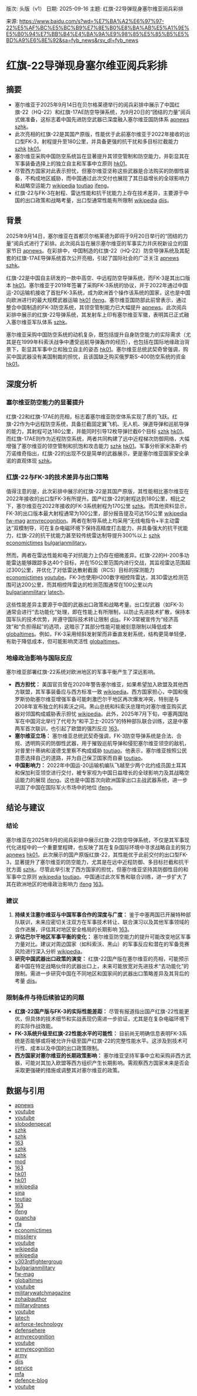 版次: 头版（v1）
日期: 2025-09-16
主题: 红旗-22导弹现身塞尔维亚阅兵彩排

来源: https://www.baidu.com/s?wd=%E7%BA%A2%E6%97%97-22%E5%AF%BC%E5%BC%B9%E7%8E%B0%E8%BA%AB%E5%A1%9E%E5%B0%94%E7%BB%B4%E4%BA%9A%E9%98%85%E5%85%B5%E5%BD%A9%E6%8E%92&sa=fyb_news&rsv_dl=fyb_news

# 红旗-22导弹现身塞尔维亚阅兵彩排

## 摘要
- 塞尔维亚于2025年9月14日在贝尔格莱德举行的阅兵彩排中展示了中国红旗-22（HQ-22）和红旗-17AE防空导弹系统，为9月20日的“团结的力量”阅兵式做准备，这标志着中国先进防空武器已深度融入塞尔维亚国防体系 [apnews](https://vertexaisearch.cloud.google.com/grounding-api-redirect/AUZIYQHXiDz8aWKplYLEXdIqncQnW3l5RhmIke08o8N4d1hQ4tFH4UikW5TZXZxa9mNFbkP6YPu02mwlVnvli6OtWV5k9QppNMtTIyo51QZT0U8uMmNAyE2u9t89PSkRV4ZSvGn5fxIAFpTdgQ_G6qeBb77Ph9fxg0sQWMh_tgiTbXhv3Np0gx_1r9LijRURmbwhIcYEp5AjzgqlbjP6OTJCxHO6IC9rofG7si8vMbQCVmzBZ-HsNWZRCGNJtDKh2jzkLjrg) [szhk](https://vertexaisearch.cloud.google.com/grounding-api-redirect/AUZIYQErEa6zeAOOnHZW0eY07NKi8Aev3qAuNahyzazAK4ehPx5QktnKF9uognaoyzX61HFYokAAsSmzXaTi-1sPrVTbmS51M8NAsMxlpWj0rHkzksvJt4eUPGm2jdXMXfu5sLOIRYv1MgPmaw==)。
- 此次亮相的红旗-22是其国产原版，性能优于此前塞尔维亚于2022年接收的出口型FK-3，射程提升至180公里，并具备更强的抗干扰和多目标拦截能力 [szhk](https://vertexaisearch.cloud.google.com/grounding-api-redirect/AUZIYQErEa6zeAOOnHZW0eY07NKi8Aev3qAuNahyzazAK4ehPx5QktnKF9uognaoyzX61HFYokAAsSmzXaTi-1sPrVTbmS51M8NAsMxlpWj0rHkzksvJt4eUPGm2jdXMXfu5sLOIRYv1MgPmaw==) [hk01](https://vertexaisearch.cloud.google.com/grounding-api-redirect/AUZIYQHipvExnH78xRKP993fVT7McIXB_79NuiYsGfMfdhwkW2efaT7MxKH5dl0lPVeOHxYDlScmzeTZJGIcIZBvuGoxQ6hGo5-bPMhkJa9EEyo7i79yNV-kaV-4J6jygi331mKhRdCQepvUXLO6l7vjQ3vUtsi7ggZUJ54SFxVHed3ziTYWhHvvSOUOUB_C4x3DEYqGkITeA1Kdn_8_xWV3BAvSoToHbR3xOhEh-76NUXJK5nvd5kSEzK4Qqb5wN6EV92WUP5H9mvx7gSCXiEDq9iAxDf_SH-rd1SQdxIpTJVXSQwhjeRZQhSOzaAH7_lWRQX6Y6vsmcohyNu4YrEvWfroS69CIkLMFe5TUuinHsL9qjVtWJ4AisEUrzUEcx6V75-67lFqoQPxUBXMXAXMN1IIbtyfczC_EpmIdEUIHmVjC4yWVzA72nnqNZG1L1vH3cu1-KjFBSqSkU9EV)。
- 塞尔维亚采购中国防空系统旨在显著提升其领空管制和防空能力，并彰显其在军事装备选择上的独立自主和军事中立原则 [hk01](https://vertexaisearch.cloud.google.com/grounding-api-redirect/AUZIYQHipvExnH78xRKP993fVT7McIXB_79NuiYsGfMfdhwkW2efaT7MxKH5dl0lPVeOHxYDlScmzeTZJGIcIZBvuGoxQ6hGo5-bPMhkJa9EEyo7i79yNV-kaV-4J6jygi331mKhRdCQepvUXLO6l7vjQ3vUtsi7ggZUJ54SFxVHed3ziTYWhHvvSOUOUB_C4x3DEYqGkITeA1Kdn_8_xWV3BAvSoToHbR3xOhEh-76NUXJK5nvd5kSEzK4Qqb5wN6EV92WUP5H9mvx7gSCXiEDq9iAxDf_SH-rd1SQdxIpTJVXSQwhjeRZQhSOzaAH7_lWRQX6Y6vsmcohyNu4YrEvWfroS69CIkLMFe5TUuinHsL9qjVtWJ4AisEUrzUEcx6V75-67lFqoQPxUBXMXAXMN1IIbtyfczC_EpmIdEUIHmVjC4yWVzA72nnqNZG1L1vH3cu1-KjFBSqSkU9EV)。
- 尽管西方国家对此表示担忧，但塞尔维亚坚称这些武器是合法购买的防御性装备，不构成地区威胁，而中国通过此次交付也展现了其日益增长的全球影响力和战略空运能力 [wikipedia](https://vertexaisearch.cloud.google.com/grounding-api-redirect/AUZIYQFeX3lSZH1EDfPXvvt9I9NqQz-FiGCtzYYdtPMu38GyRxtDUBguBW8K-70R-fNurFUK48KpdSNbBysav4egJq1zAW21LWQf98cPt4khhILNyU37flqFkQYb-JvEsAN3nSo4rpjmLDRjow-S0clVYr6hwnVTzU2_i__6OacTWzg-NovsM0XpOGwoLbHnTR6kWvXYwGYB_LZBMLA8Ql_w49yzstWnXncmifU5hHj9iY8=) [toutiao](https://vertexaisearch.cloud.google.com/grounding-api-redirect/AUZIYQHG2OWxvpc1CBiE1L4e5j_eCiMxbDT6GTCckQUGHKajBsItqeKNueI1CXFLatywcv5Ye6Y8TJfiO1ZFp-QCBi-jxqMzDHIPlozhAQDu9BjrUCq5Y3OZT9k2lxQK_IMlSRWkm7s-YicumNAKBQ3u) [ifeng](https://vertexaisearch.cloud.google.com/grounding-api-redirect/AUZIYQHFcOzT6rvx6xJbH1KIUUYLaoMsk7ly4zbVMCUvl-YCnF40DdnMOUPrcwaY49cZvAePy3p8J1GLo74AwjSfD6OVygkkmI_QkeL3WPgArD54q8L2yBhmsoJSAzZQ7Tg=)。
- 红旗-22与FK-3在射程、雷达性能和抗干扰能力上存在技术差异，主要源于中国的出口政策和战略考量，出口型通常性能有所限制 [wikipedia](https://vertexaisearch.cloud.google.com/grounding-api-redirect/AUZIYQGaW7KsjaWZpleH5mwHND07Wn1EtHAiOClEmqDlqOj2x4M8YRRCWoI9vBn_z2pL2uiOXrbF8P4z2jyP5aarbLCz8hAItsamaeAxzf0q_NI0HZVjdEtjWXyA7VXeitM=) [diis](https://vertexaisearch.cloud.google.com/grounding-api-redirect/AUZIYQEioyZ8Ryf4eYAGESiFwZXGPFjhQQ2lrIrq7etWZN9LezKmC92pUbe7xUzKmP3ZOqhaB1_0FWSbqHfwR-jJqFoD9yRhdx3XsWgvor9VGhbfQv_0xeqE2eyV6Jq-Kw0Q7L3_ISJZrHitdnZKpCD7qFijFP_o612nFcykA78MS0w86zUpwYwFScSA-11WXFs66tWT8e2IuGzzT2Qspw==)。

## 背景
2025年9月14日，塞尔维亚在首都贝尔格莱德为即将于9月20日举行的“团结的力量”阅兵式进行了彩排。此次阅兵旨在展示塞尔维亚的军事实力并庆祝新设立的国家节日 [apnews](https://vertexaisearch.cloud.google.com/grounding-api-redirect/AUZIYQHXiDz8aWKplYLEXdIqncQnW3l5RhmIke08o8N4d1hQ4tFH4UikW5TZXZxa9mNFbkP6YPu02mwlVnvli6OtWV5k9QppNMtTIyo51QZT0U8uMmNAyE2u9t89PSkRV4ZSvGn5fxIAFpTdgQ_G6qeBb77Ph9fxg0sQWMh_tgiTbXhv3Np0gx_1r9LijRURmbwhIcYEp5AjzgqlbjP6OTJCxHO6IC9rofG7si8vMbQCVmzBZ-HsNWZRCGNJtDKh2jzkLjrg)。在彩排中，中国制造的红旗-22（HQ-22）防空导弹系统及其配套的红旗-17AE导弹系统首次公开亮相，引起了国际社会的广泛关注 [apnews](https://vertexaisearch.cloud.google.com/grounding-api-redirect/AUZIYQHXiDz8aWKplYLEXdIqncQnW3l5RhmIke08o8N4d1hQ4tFH4UikW5TZXZxa9mNFbkP6YPu02mwlVnvli6OtWV5k9QppNMtTIyo51QZT0U8uMmNAyE2u9t89PSkRV4ZSvGn5fxIAFpTdgQ_G6qeBb77Ph9fxg0sQWMh_tgiTbXhv3Np0gx_1r9LijRURmbwhIcYEp5AjzgqlbjP6OTJCxHO6IC9rofG7si8vMbQCVmzBZ-HsNWZRCGNJtDKh2jzkLjrg) [szhk](https://vertexaisearch.cloud.google.com/grounding-api-redirect/AUZIYQErEa6zeAOOnHZW0eY07NKi8Aev3qAuNahyzazAK4ehPx5QktnKF9uognaoyzX61HFYokAAsSmzXaTi-1sPrVTbmS51M8NAsMxlpWj0rHkzksvJt4eUPGm2jdXMXfu5sLOIRYv1MgPmaw==)。

红旗-22是中国自主研发的一款中高空、中远程防空导弹系统，而FK-3是其出口版本 [hk01](https://vertexaisearch.cloud.google.com/grounding-api-redirect/AUZIYQHipvExnH78xRKP993fVT7McIXB_79NuiYsGfMfdhwkW2efaT7MxKH5dl0lPVeOHxYDlScmzeTZJGIcIZBvuGoxQ6hGo5-bPMhkJa9EEyo7i79yNV-kaV-4J6jygi331mKhRdCQepvUXLO6l7vjQ3vUtsi7ggZUJ54SFxVHed3ziTYWhHvvSOUOUB_C4x3DEYqGkITeA1Kdn_8_xWV3BAvSoToHbR3xOhEh-76NUXJK5nvd5kSEzK4Qqb5wN6EV92WUP5H9mvx7gSCXiEDq9iAxDf_SH-rd1SQdxIpTJVXSQwhjeRZQhSOzaAH7_lWRQX6Y6vsmcohyNu4YrEvWfroS69CIkLMFe5TUuinHsL9qjVtWJ4AisEUrzUEcx6V75-67lFqoQPxUBXMXAXMN1IIbtyfczC_EpmIdEUIHmVjC4yWVzA72nnqNZG1L1vH3cu1-KjFBSqSkU9EV)。塞尔维亚于2019年签署了采购FK-3系统的协议，并于2022年通过中国运-20运输机接收了首批FK-3系统，成为欧洲首个操作该系统的国家，这也是中国向欧洲进行的最大规模武器运输 [hk01](https://vertexaisearch.cloud.google.com/grounding-api-redirect/AUZIYQHipvExnH78xRKP993fVT7McIXB_79NuiYsGfMfdhwkW2efaT7MxKH5dl0lPVeOHxYDlScmzeTZJGIcIZBvuGoxQ6hGo5-bPMhkJa9EEyo7i79yNV-kaV-4J6jygi331mKhRdCQepvUXLO6l7vjQ3vUtsi7ggZUJ54SFxVHed3ziTYWhHvvSOUOUB_C4x3DEYqGkITeA1Kdn_8_xWV3BAvSoToHbR3xOhEh-76NUXJK5nvd5kSEzK4Qqb5wN6EV92WUP5H9mvx7gSCXiEDq9iAxDf_SH-rd1SQdxIpTJVXSQwhjeRZQhSOzaAH7_lWRQX6Y6vsmcohyNu4YrEvWfroS69CIkLMFe5TUuinHsL9qjVtWJ4AisEUrzUEcx6V75-67lFqoQPxUBXMXAXMN1IIbtyfczC_EpmIdEUIHmVjC4yWVzA72nnqNZG1L1vH3cu1-KjFBSqSkU9EV) [ifeng](https://vertexaisearch.cloud.google.com/grounding-api-redirect/AUZIYQHFcOzT6rvx6xJbH1KIUUYLaoMsk7ly4zbVMCUvl-YCnF40DdnMOUPrcwaY49cZvAePy3p8J1GLo74AwjSfD6OVygkkmI_QkeL3WPgArD54q8L2yBhmsoJSAzZQ7Tg=)。塞尔维亚国防部此前曾表示，通过整合中国制造的FK-3防空系统，其领空管制能力已大幅提升 [apnews](https://vertexaisearch.cloud.google.com/grounding-api-redirect/AUZIYQHXiDz8aWKplYLEXdIqncQnW3l5RhmIke08o8N4d1hQ4tFH4UikW5TZXZxa9mNFbkP6YPu02mwlVnvli6OtWV5k9QppNMtTIyo51QZT0U8uMmNAyE2u9t89PSkRV4ZSvGn5fxIAFpTdgQ_G6qeBb77Ph9fxg0sQWMh_tgiTbXhv3Np0gx_1r9LijRURmbwhIcYEp5AjzgqlbjP6OTJCxHO6IC9rofG7si8vMbQCVmzBZ-HsNWZRCGNJtDKh2jzkLjrg)。此次阅兵彩排中展示的红旗-22导弹系统，其发射车上印有塞尔维亚军徽，表明其已正式融入塞尔维亚军队体系 [szhk](https://vertexaisearch.cloud.google.com/grounding-api-redirect/AUZIYQErEa6zeAOOnHZW0eY07NKi8Aev3qAuNahyzazAK4ehPx5QktnKF9uognaoyzX61HFYokAAsSmzXaTi-1sPrVTbmS51M8NAsMxlpWj0rHkzksvJt4eUPGm2jdXMXfu5sLOIRYv1MgPmaw==)。

塞尔维亚采购中国防空系统的动机复杂，既包括提升自身防空能力的实际需求（尤其是在1999年科索沃战争中遭受巡航导弹轰炸的经历），也包括在国际地缘政治背景下，彰显其军事中立和独立自主的姿态 [hk01](https://vertexaisearch.cloud.google.com/grounding-api-redirect/AUZIYQHipvExnH78xRKP993fVT7McIXB_79NuiYsGfMfdhwkW2efaT7MxKH5dl0lPVeOHxYDlScmzeTZJGIcIZBvuGoxQ6hGo5-bPMhkJa9EEyo7i79yNV-kaV-4J6jygi331mKhRdCQepvUXLO6l7vjQ3vUtsi7ggZUJ54SFxVHed3ziTYWhHvvSOUOUB_C4x3DEYqGkITeA1Kdn_8_xWV3BAvSoToHbR3xOhEh-76NUXJK5nvd5kSEzK4Qqb5wN6EV92WUP5H9mvx7gSCXiEDq9iAxDf_SH-rd1SQdxIpTJVXSQwhjeRZQhSOzaAH7_lWRQX6Y6vsmcohyNu4YrEvWfroS69CIkLMFe5TUuinHsL9qjVtWJ4AisEUrzUEcx6V75-67lFqoQPxUBXMXAXMN1IIbtyfczC_EpmIdEUIHmVjC4yWVzA72nnqNZG1L1vH3cu1-KjFBSqSkU9EV)。塞尔维亚总统武契奇曾强调，购买中国武器没有美国制裁的担忧，且该国缺乏购买俄罗斯S-400防空系统的资金 [hk01](https://vertexaisearch.cloud.google.com/grounding-api-redirect/AUZIYQHipvExnH78xRKP993fVT7McIXB_79NuiYsGfMfdhwkW2efaT7MxKH5dl0lPVeOHxYDlScmzeTZJGIcIZBvuGoxQ6hGo5-bPMhkJa9EEyo7i79yNV-kaV-4J6jygi331mKhRdCQepvUXLO6l7vjQ3vUtsi7ggZUJ54SFxVHed3ziTYWhHvvSOUOUB_C4x3DEYqGkITeA1Kdn_8_xWV3BAvSoToHbR3xOhEh-76NUXJK5nvd5kSEzK4Qqb5wN6EV92WUP5H9mvx7gSCXiEDq9iAxDf_SH-rd1SQdxIpTJVXSQwhjeRZQhSOzaAH7_lWRQX6Y6vsmcohyNu4YrEvWfroS69CIkLMFe5TUuinHsL9qjVtWJ4AisEUrzUEcx6V75-67lFqoQPxUBXMXAXMN1IIbtyfczC_EpmIdEUIHmVjC4yWVzA72nnqNZG1L1vH3cu1-KjFBSqSkU9EV)。

## 深度分析

### 塞尔维亚防空能力的显著提升
红旗-22和红旗-17AE的亮相，标志着塞尔维亚防空体系实现了质的飞跃。红旗-22作为中远程防空系统，具备拦截固定翼飞机、无人机、弹道导弹和巡航导弹的能力，其射程可达180公里，并能同时引导12枚导弹拦截6个目标 [szhk](https://vertexaisearch.cloud.google.com/grounding-api-redirect/AUZIYQErEa6zeAOOnHZW0eY07NKi8Aev3qAuNahyzazAK4ehPx5QktnKF9uognaoyzX61HFYokAAsSmzXaTi-1sPrVTbmS51M8NAsMxlpWj0rHkzksvJt4eUPGm2jdXMXfu5sLOIRYv1MgPmaw==) [hk01](https://vertexaisearch.cloud.google.com/grounding-api-redirect/AUZIYQHipvExnH78xRKP993fVT7McIXB_79NuiYsGfMfdhwkW2efaT7MxKH5dl0lPVeOHxYDlScmzeTZJGIcIZBvuGoxQ6hGo5-bPMhkJa9EEyo7i79yNV-kaV-4J6jygi331mKhRdCQepvUXLO6l7vjQ3vUtsi7ggZUJ54SFxVHed3ziTYWhHvvSOUOUB_C4x3DEYqGkITeA1Kdn_8_xWV3BAvSoToHbR3xOhEh-76NUXJK5nvd5kSEzK4Qqb5wN6EV92WUP5H9mvx7gSCXiEDq9iAxDf_SH-rd1SQdxIpTJVXSQwhjeRZQhSOzaAH7_lWRQX6Y6vsmcohyNu4YrEvWfroS69CIkLMFe5TUuinHsL9qjVtWJ4AisEUrzUEcx6V75-67lFqoQPxUBXMXAXMN1IIbtyfczC_EpmIdEUIHmVjC4yWVzA72nnqNZG1L1vH3cu1-KjFBSqSkU9EV)。而红旗-17AE则作为近程防空系统，两者共同构建了远中近程梯次防御网络，大幅增强了塞尔维亚的领空管制和抗饱和攻击能力 [szhk](https://vertexaisearch.cloud.google.com/grounding-api-redirect/AUZIYQErEa6zeAOOnHZW0eY07NKi8Aev3qAuNahyzazAK4ehPx5QktnKF9uognaoyzX61HFYokAAsSmzXaTi-1sPrVTbmS51M8NAsMxlpWj0rHkzksvJt4eUPGm2jdXMXfu5sLOIRYv1MgPmaw==) [hk01](https://vertexaisearch.cloud.google.com/grounding-api-redirect/AUZIYQHipvExnH78xRKP993fVT7McIXB_79NuiYsGfMfdhwkW2efaT7MxKH5dl0lPVeOHxYDlScmzeTZJGIcIZBvuGoxQ6hGo5-bPMhkJa9EEyo7i79yNV-kaV-4J6jygi331mKhRdCQepvUXLO6l7vjQ3vUtsi7ggZUJ54SFxVHed3ziTYWhHvvSOUOUB_C4x3DEYqGkITeA1Kdn_8_xWV3BAvSoToHbR3xOhEh-76NUXJK5nvd5kSEzK4Qqb5wN6EV92WUP5H9mvx7gSCXiEDq9iAxDf_SH-rd1SQdxIpTJVXSQwhjeRZQhSOzaAH7_lWRQX6Y6vsmcohyNu4YrEvWfroS69CIkLMFe5TUuinHsL9qjVtWJ4AisEUrzUEcx6V75-67lFqoQPxUBXMXAXMN1IIbtyfczC_EpmIdEUIHmVjC4yWVzA72nnqNZG1L1vH3cu1-KjFBSqSkU9EV)。军事分析家米洛斯·约万诺维奇指出，红旗-22的出现不仅是简单的武器展示，更是塞尔维亚国家安全承诺的直观体现 [szhk](https://vertexaisearch.cloud.google.com/grounding-api-redirect/AUZIYQErEa6zeAOOnHZW0eY07NKi8Aev3qAuNahyzazAK4ehPx5QktnKF9uognaoyzX61HFYokAAsSmzXaTi-1sPrVTbmS51M8NAsMxlpWj0rHkzksvJt4eUPGm2jdXMXfu5sLOIRYv1MgPmaw==)。

### 红旗-22与FK-3的技术差异与出口策略
值得注意的是，此次彩排中展示的红旗-22是其国产原版，其性能相比塞尔维亚在2022年接收的出口型FK-3有所提升。国产红旗-22的射程达到180公里，相比之下，塞尔维亚在2022年接收的FK-3系统射程为170公里 [szhk](https://vertexaisearch.cloud.google.com/grounding-api-redirect/AUZIYQErEa6zeAOOnHZW0eY07NKi8Aev3qAuNahyzazAK4ehPx5QktnKF9uognaoyzX61HFYokAAsSmzXaTi-1sPrVTbmS51M8NAsMxlpWj0rHkzksvJt4eUPGm2jdXMXfu5sLOIRYv1MgPmaw==)。而其他资料显示，FK-3的出口版本最大射程通常为100公里，部分报告提及可达150公里 [wikipedia](https://vertexaisearch.cloud.google.com/grounding-api-redirect/AUZIYQGaW7KsjaWZpleH5mwHND07Wn1EtHAiOClEmqDlqOj2x4M8YRRCWoI9vBn_z2pL2uiOXrbF8P4z2jyP5aarbLCz8hAItsamaeAxzf0q_NI0HZVjdEtjWXyA7VXeitM=) [fw-mag](https://vertexaisearch.cloud.google.com/grounding-api-redirect/AUZIYQEFtfOAit-j3lZ4-wpX1fc1CKRQf2kNy2hw3hZopTdG3yb5ICbpoaMkto4Nu03zTwW_5N8NIDcwOJcqqhP1EvbyMSdWkH1MM4uV3LGbMhb1GOtrQdms4JY39Y1THCJP4lIIwyC6HpvuOiNNqhdGLK3OC-3dTrdPkEHGB746zukSObxfooNWqiyFCtg7Y96pLmdXvio=) [armyrecognition](https://vertexaisearch.cloud.google.com/grounding-api-redirect/AUZIYQG4jrxxmIV_N6PZFG2kSu9OOTQWpcrf5xEtZWb8cJj8ewLK9aSpjcsfL811c9pAhMYMEBm6rzfD7M1ZXuz0fgh6SvhHbASj2tTTgJeZzNHSUbSZw9zyT4U0_SI4VhTBMLlbltAfwgNZYMuCaBFV9xiTupxr5ZVnc_VBJ132bgWz3eFeJ5wT7yPaJx-34AqP1nQcY7qvRcbX0zN4uioktNtHOzCbp3V_3Or9WnlDwpMUxnSvoGZRQJmQRyXUplRBtiN5_sYlydEV)。两者在制导系统上均采用“无线电指令+半主动雷达”双模制导，可在复杂电磁环境下保持高精度打击能力，并具备强大的抗干扰能力，红旗-22的抗干扰能力甚至较传统雷达制导提升300%以上 [szhk](https://vertexaisearch.cloud.google.com/grounding-api-redirect/AUZIYQErEa6zeAOOnHZW0eY07NKi8Aev3qAuNahyzazAK4ehPx5QktnKF9uognaoyzX61HFYokAAsSmzXaTi-1sPrVTbmS51M8NAsMxlpWj0rHkzksvJt4eUPGm2jdXMXfu5sLOIRYv1MgPmaw==) [economictimes](https://vertexaisearch.cloud.google.com/grounding-api-redirect/AUZIYQHNRCvUzBHDPK4MQvtrY0T1-xtoI4hjfoswgz7mGHDR3aKMnsp9asfUaRMwkvv8wEPYyXgwKTRNOiurhlArJnOhJCvv8wsXyuKeH9yMqO4d928uvMbsPv55NVhykNlc7mXy5I2Nl1gDnitKkj6s3NSVTVcF3zFpB6i79-bxA4el6ZXbLHaPm56qjSr6hrH7ZlzrsyyG-dOmVO11Frl21i8ThESneBoL3KyJHlso8WqLuvtB0e0I71_EPWOyUjSB0wDf10OtjbLRbPzWH7B0KIv2tZyewWtPwMITpcfgrBKIH2QseI7Ka4fY3JfrPg==) [bulgarianmilitary](https://vertexaisearch.cloud.google.com/grounding-api-redirect/AUZIYQETNVs_BkGvUYajXG4EYj35zzUYHlDq8aJ2YTGrJjI_0peSa-xJjSiiskdytoXLRncPbwxxg7VSy7B-VYqnlo33vOTu3_j3RUwtqdF9d2ip-mstf4yPfOamlKla5qhQEKoBDEvJqD7IoXIVzf0sqkY36ScFjcFWNwCHILFAThsvfGqmbHhjV7bmLOt9_ysW5MBW_RNlkN4wD994_fyK174=)。

然而，两者在雷达性能和电子对抗能力上仍存在细微差异。红旗-22的H-200多功能雷达能够跟踪多达40个目标，并在150公里范围内进行交战，其监视雷达范围超过300公里，并优化了对低雷达散射截面（RCS）目标的探测能力 [economictimes](https://vertexaisearch.cloud.google.com/grounding-api-redirect/AUZIYQHNRCvUzBHDPK4MQvtrY0T1-xtoI4hjfoswgz7mGHDR3aKMnsp9asfUaRMwkvv8wEPYyXgwKTRNOiurhlArJnOhJCvv8wsXyuKeH9yMqO4d928uvMbsPv55NVhykNlc7mXy5I2Nl1gDnitKkj6s3NSVTVcF3zFpB6i79-bxA4el6ZXbLHaPm56qjSr6hrH7ZlzrsyyG-dOmVO11Frl21i8ThESneBoL3KyJHlso8WqLuvtB0e0I71_EPWOyUjSB0wDf10OtjbLRbPzWH7B0KIv2tZyewWtPwMITpcfgrBKIH2QseI7Ka4fY3JfrPg==) [youtube](https://vertexaisearch.cloud.google.com/grounding-api-redirect/AUZIYQEEm-teNQEJ2XTLkJ2On5ChDvi5nl5wuSTgD8reEBBvfTBI13K7AyAE662F8LItsBBBWhy3vI696EKny2vDTvozHaFz3c2AUy4n5EjZG5dvXZpD6_VfIQ5eI5t-77IQtONxLa_kfQ==)。FK-3也使用H200数字相控阵雷达，其3D雷达检测范围可达200公里，而其相控阵雷达的检测范围通常在100公里以内 [bulgarianmilitary](https://vertexaisearch.cloud.google.com/grounding-api-redirect/AUZIYQETNVs_BkGvUYajXG4EYj35zzUYHlDq8aJ2YTGrJjI_0peSa-xJjSiiskdytoXLRncPbwxxg7VSy7B-VYqnlo33vOTu3_j3RUwtqdF9d2ip-mstf4yPfOamlKla5qhQEKoBDEvJqD7IoXIVzf0sqkY36ScFjcFWNwCHILFAThsvfGqmbHhjV7bmLOt9_ysW5MBW_RNlkN4wD994_fyK174=) [latech](https://vertexaisearch.cloud.google.com/grounding-api-redirect/AUZIYQHYcVOYsbZCwrHvuo_2KMkRf1t0OcsAjwo2IluK4NNsymJTG51mtmPtVYtu4B9zU-4xQew_Fp_YBL5G5M6HXYCR3nxCbPVGTd7kN1-965rCB2w6s1BS2z_UIUXeur6tCJZUAOwrPUCjYyu2RsOr6xwmnv2SIhYPouVymKjueVNlZcFOipdKqJ4b29BrznpCxA==)。

这些性能差异主要源于中国的武器出口政策和战略考量。出口型武器（如FK-3）通常会进行“去功能化”处理，即在性能上有所限制，以防止先进技术扩散，保持本国军队的技术优势，并遵守国际技术转让限制 [diis](https://vertexaisearch.cloud.google.com/grounding-api-redirect/AUZIYQEioyZ8Ryf4eYAGESiFwZXGPFjhQQ2lrIrq7etWZN9LezKmC92pUbe7xUzKmP3ZOqhaB1_0FWSbqHfwR-jJqFoD9yRhdx3XsWgvor9VGhbfQv_0xeqE2eyV6Jq-Kw0Q7L3_ISJZrHitdnZKpCD7qFijFP_o612nFcykA78MS0w86zUpwYwFScSA-11WXFs66tWT8e2IuGzzT2Qspw==)。FK-3常被宣传为“经济高效”和“负担得起”的选项，这暗示了其部分性能可能被刻意限制以降低成本 [globaltimes](https://vertexaisearch.cloud.google.com/grounding-api-redirect/AUZIYQGcWmpLIBsVVmy8RkMpqa9B7r8FYUaohJJvloKHff4HwAPea2UcCwXh8k_qp0oP-skSzlKKA3oM8duo05tqmlAw5GzyPFpfhsZA21NAWfLS23f7p-ZRZgI00kEjS4wtm6RvqlnT3vJU3TLbX87pyw==)。例如，FK-3采用倾斜发射架而非垂直发射系统，结构更简单轻便，有助于降低成本，但可能影响灵活性 [globaltimes](https://vertexaisearch.cloud.google.com/grounding-api-redirect/AUZIYQGcWmpLIBsVVmy8RkMpqa9B7r8FYUaohJJvloKHff4HwAPea2UcCwXh8k_qp0oP-skSzlKKA3oM8duo05tqmlAw5GzyPFpfhsZA21NAWfLS23f7p-ZRZgI00kEjS4wtm6RvqlnT3vJU3TLbX87pyw==)。

### 地缘政治影响与国际反应
塞尔维亚部署红旗-22系统对欧洲地区的军事平衡产生了深远影响。
*   **西方担忧：** 美国官员曾在2020年警告塞尔维亚，如果希望加入欧盟及其他西方联盟，其军事装备应与西方标准一致 [wikipedia](https://vertexaisearch.cloud.google.com/grounding-api-redirect/AUZIYQFeX3lSZH1EDfPXvvt9I9NqQz-FiGCtzYYdtPMu38GyRxtDUBguBW8K-70R-fNurFUK48KpdSNbBysav4egJq1zAW21LWQf98cPt4khhILNyU37flqFkQYb-JvEsAN3nSo4rpjmLDRjow-S0clVYr6hwnVTzU2_i__6OacTWzg-NovsM0XpOGwoLbHnTR6kWvXYwGYB_LZBMLA8Ql_w49yzstWnXncmifU5hHj9iY8=)。西方国家担心，中国和俄罗斯协助塞尔维亚增强军备可能刺激巴尔干地区再次爆发冲突，特别是与2008年宣布独立的科索沃之间。黑山总统和科索沃总理均对塞尔维亚购买武器对邻国构成威胁表示担忧 [wikipedia](https://vertexaisearch.cloud.google.com/grounding-api-redirect/AUZIYQFeX3lSZH1EDfPXvvt9I9NqQz-FiGCtzYYdtPMu38GyRxtDUBguBW8K-70R-fNurFUK48KpdSNbBysav4egJq1zAW21LWQf98cPt4khhILNyU37flqFkQYb-JvEsAN3nSo4rpjmLDRjow-S0clVYr6hwnVTzU2_i__6OacTWzg-NovsM0XpOGwoLbHnTR6kWvXYwGYB_LZBMLA8Ql_w49yzstWnXncmifU5hHj9iY8=)。此外，2025年7月下旬，中塞两国陆军在中国河北举行了代号为“和平卫士-2025”的特种部队联合训练，这是中塞两军首次联训，也引起了欧盟的强烈反应 [163](https://vertexaisearch.cloud.google.com/grounding-api-redirect/AUZIYQFUoovc53J8Ad31B6iioGoyavrNub5QEWI-n79ybwDnWGdjTx4otP5OD6wxfArvpHXt3VO5lyqrSYZtw1ND9swVrsmZiKIeN_5DEzFGK2dXfP1TQSDemMnNcOP10xLcDJuA5XH_2ly8xSGqTOGg_bk=)。
*   **塞尔维亚立场：** 塞尔维亚总统武契奇强调，FK-3防空导弹系统是合法、合规、透明购买的防御性武器，用于摧毁巡航导弹和侵犯塞尔维亚领空的敌机，对普里什蒂纳和波德戈里察不构成威胁 [toutiao](https://vertexaisearch.cloud.google.com/grounding-api-redirect/AUZIYQHG2OWxvpc1CBiE1L4e5j_eCiMxbDT6GTCckQUGHKajBsItqeKNueI1CXFLatywcv5Ye6Y8TJfiO1ZFp-QCBi-jxqMzDHIPlozhAQDu9BjrUCq5Y3OZT9k2lxQK_IMlSRWkm7s-YicumNAKBQ3u)。他表示，塞尔维亚按照公民意愿选择自己的道路，并为自己保卫国家而自豪 [toutiao](https://vertexaisearch.cloud.google.com/grounding-api-redirect/AUZIYQHG2OWxvpc1CBiE1L4e5j_eCiMxbDT6GTCckQUGHKajBsItqeKNueI1CXFLatywcv5Ye6Y8TJfiO1ZFp-QCBi-jxqMzDHIPlozhAQDu9BjrUCq5Y3OZT9k2lxQK_IMlSRWkm7s-YicumNAKBQ3u)。
*   **中国影响力：** 2022年中国运-20运输机编队飞越至少两个北约成员国土耳其和保加利亚领空进行交付，被专家视为中国日益增长的全球影响力及其战略空运能力的展现 [ifeng](https://vertexaisearch.cloud.google.com/grounding-api-redirect/AUZIYQHFcOzT6rvx6xJbH1KIUUYLaoMsk7ly4zbVMCUvl-YCnF40DdnMOUPrcwaY49cZvAePy3p8J1GLo74AwjSfD6OVygkkmI_QkeL3WPgArD54q8L2yBhmsoJSAzZQ7Tg=)。这也是中国首次向欧洲国家出口主战武器系统，进一步巩固了中国在国际军火市场中的地位 [ifeng](https://vertexaisearch.cloud.google.com/grounding-api-redirect/AUZIYQHFcOzT6rvx6xJbH1KIUUYLaoMsk7ly4zbVMCUvl-YCnF40DdnMOUPrcwaY49cZvAePy3p8J1GLo74AwjSfD6OVygkkmI_QkeL3WPgArD54q8L2yBhmsoJSAzZQ7Tg=)。

## 结论与建议

### 结论
塞尔维亚在2025年9月的阅兵彩排中展示红旗-22防空导弹系统，不仅是其军事现代化进程中的一个重要里程碑，也反映了其在复杂国际环境中寻求战略自主的努力 [apnews](https://vertexaisearch.cloud.google.com/grounding-api-redirect/AUZIYQHXiDz8aWKplYLEXdIqncQnW3l5RhmIke08o8N4d1hQ4tFH4UikW5TZXZxa9mNFbkP6YPu02mwlVnvli6OtWV5k9QppNMtTIyo51QZT0U8uMmNAyE2u9t89PSkRV4ZSvGn5fxIAFpTdgQ_G6qeBb77Ph9fxg0sQWMh_tgiTbXhv3Np0gx_1r9LijRURmbwhIcYEp5AjzgqlbjP6OTJCxHO6IC9rofG7si8vMbQCVmzBZ-HsNWZRCGNJtDKh2jzkLjrg) [hk01](https://vertexaisearch.cloud.google.com/grounding-api-redirect/AUZIYQHipvExnH78xRKP993fVT7McIXB_79NuiYsGfMfdhwkW2efaT7MxKH5dl0lPVeOHxYDlScmzeTZJGIcIZBvuGoxQ6hGo5-bPMhkJa9EEyo7i79yNV-kaV-4J6jygi331mKhRdCQepvUXLO6l7vjQ3vUtsi7ggZUJ54SFxVHed3ziTYWhHvvSOUOUB_C4x3DEYqGkITeA1Kdn_8_xWV3BAvSoToHbR3xOhEh-76NUXJK5nvd5kSEzK4Qqb5wN6EV92WUP5H9mvx7gSCXiEDq9iAxDf_SH-rd1SQdxIpTJVXSQwhjeRZQhSOzaAH7_lWRQX6Y6vsmcohyNu4YrEvWfroS69CIkLMFe5TUuinHsL9qjVtWJ4AisEUrzUEcx6V75-67lFqoQPxUBXMXAXMN1IIbtyfczC_EpmIdEUIHmVjC4yWVzA72nnqNZG1L1vH3cu1-KjFBSqSkU9EV)。此次展示的国产原版红旗-22，其性能优于此前交付的出口型FK-3，显著提升了塞尔维亚的防空能力，尤其是在远中近程防御、多目标拦截和抗干扰方面 [szhk](https://vertexaisearch.cloud.google.com/grounding-api-redirect/AUZIYQErEa6zeAOOnHZW0eY07NKi8Aev3qAuNahyzazAK4ehPx5QktnKF9uognaoyzX61HFYokAAsSmzXaTi-1sPrVTbmS51M8NAsMxlpWj0rHkzksvJt4eUPGm2jdXMXfu5sLOIRYv1MgPmaw==)。尽管此举引发了西方国家的担忧，但塞尔维亚坚持其防御性目的和军事中立原则 [wikipedia](https://vertexaisearch.cloud.google.com/grounding-api-redirect/AUZIYQFeX3lSZH1EDfPXvvt9I9NqQz-FiGCtzYYdtPMu38GyRxtDUBguBW8K-70R-fNurFUK48KpdSNbBysav4egJq1zAW21LWQf98cPt4khhILNyU37flqFkQYb-JvEsAN3nSo4rpjmLDRjow-S0clVYr6hwnVTzU2_i__6OacTWzg-NovsM0XpOGwoLbHnTR6kWvXYwGYB_LZBMLA8Ql_w49yzstWnXncmifU5hHj9iY8=) [toutiao](https://vertexaisearch.cloud.google.com/grounding-api-redirect/AUZIYQHG2OWxvpc1CBiE1L4e5j_eCiMxbDT6GTCckQUGHKajBsItqeKNueI1CXFLatywcv5Ye6Y8TJfiO1ZFp-QCBi-jxqMzDHIPlozhAQDu9BjrUCq5Y3OZT9k2lxQK_IMlSRWkm7s-YicumNAKBQ3u)。中国通过此次军售和联合训练，进一步扩大了其在欧洲地区的地缘政治影响力 [ifeng](https://vertexaisearch.cloud.google.com/grounding-api-redirect/AUZIYQHFcOzT6rvx6xJbH1KIUUYLaoMsk7ly4zbVMCUvl-YCnF40DdnMOUPrcwaY49cZvAePy3p8J1GLo74AwjSfD6OVygkkmI_QkeL3WPgArD54q8L2yBhmsoJSAzZQ7Tg=) [163](https://vertexaisearch.cloud.google.com/grounding-api-redirect/AUZIYQFUoovc53J8Ad31B6iioGoyavrNub5QEWI-n79ybwDnWGdjTx4otP5OD6wxfArvpHXt3VO5lyqrSYZtw1ND9swVrsmZiKIeN_5DEzFGK2dXfP1TQSDemMnNcOP10xLcDJuA5XH_2ly8xSGqTOGg_bk=)。

### 建议
1.  **持续关注塞尔维亚与中国军事合作的深度与广度：** 鉴于中塞两国已开展特种部队联训，未来应密切关注双方在军事技术转让、联合演习以及其他军事领域的合作进展，评估其对地区安全格局的长期影响 [163](https://vertexaisearch.cloud.google.com/grounding-api-redirect/AUZIYQFUoovc53J8Ad31B6iioGoyavrNub5QEWI-n79ybwDnWGdjTx4otP5OD6wxfArvpHXt3VO5lyqrSYZtw1ND9swVrsmZiKIeN_5DEzFGK2dXfP1TQSDemMnNcOP10xLcDJuA5XH_2ly8xSGqTOGg_bk=)。
2.  **评估巴尔干地区军事平衡的变化：** 塞尔维亚防空能力的提升可能改变地区军事力量对比。建议对周边国家（如科索沃、黑山）的军事反应和潜在的军备竞赛风险进行深入分析 [wikipedia](https://vertexaisearch.cloud.google.com/grounding-api-redirect/AUZIYQFeX3lSZH1EDfPXvvt9I9NqQz-FiGCtzYYdtPMu38GyRxtDUBguBW8K-70R-fNurFUK48KpdSNbBysav4egJq1zAW21LWQf98cPt4khhILNyU37flqFkQYb-JvEsAN3nSo4rpjmLDRjow-S0clVYr6hwnVTzU2_i__6OacTWzg-NovsM0XpOGwoLbHnTR6kWvXYwGYB_LZBMLA8Ql_w49yzstWnXncmifU5hHj9iY8=)。
3.  **研究中国武器出口政策的演变：** 红旗-22国产版在塞尔维亚的亮相，可能预示着中国在特定战略伙伴的武器出口上，未来可能放宽对先进技术“去功能化”的限制。需进一步研究中国在不同地区和国家间的武器出口策略差异及其背后的考量 [diis](https://vertexaisearch.cloud.google.com/grounding-api-redirect/AUZIYQEioyZ8Ryf4eYAGESiFwZXGPFjhQQ2lrIrq7etWZN9LezKmC92pUbe7xUzKmP3ZOqhaB1_0FWSbqHfwR-jJqFoD9yRhdx3XsWgvor9VGhbfQv_0xeqE2eyV6Jq-Kw0Q7L3_ISJZrHitdnZKpCD7qFijFP_o612nFcykA78MS0w86zUpwYwFScSA-11WXFs66tWT8e2IuGzzT2Qspw==)。

### 限制条件与待后续验证的问题
*   **红旗-22国产版与FK-3的实际性能差距：** 尽管有报道指出国产红旗-22性能更优，但具体的技术细节和实战表现仍需进一步验证，尤其是在复杂电磁环境下的实际作战效能。
*   **FK-3系统升级至红旗-22性能水平的可能性：** 目前尚无明确信息表明FK-3系统是否能够或将被允许升级至国产红旗-22的完整性能水平。这涉及到技术可行性、成本以及中国的出口政策限制。
*   **西方国家对塞尔维亚的长期政策影响：** 塞尔维亚坚持军事中立和采购非西方武器，可能对其加入欧盟等西方组织产生长期影响。需观察西方国家未来是否会采取更强硬的措施或调整其对塞尔维亚的政策。

## 数据与引用
*   [apnews](https://vertexaisearch.cloud.google.com/grounding-api-redirect/AUZIYQHXiDz8aWKplYLEXdIqncQnW3l5RhmIke08o8N4d1hQ4tFH4UikW5TZXZxa9mNFbkP6YPu02mwlVnvli6OtWV5k9QppNMtTIyo51QZT0U8uMmNAyE2u9t89PSkRV4ZSvGn5fxIAFpTdgQ_G6qeBb77Ph9fxg0sQWMh_tgiTbXhv3Np0gx_1r9LijRURmbwhIcYEp5AjzgqlbjP6OTJCxHO6IC9rofG7si8vMbQCVmzBZ-HsNWZRCGNJtDKh2jzkLjrg)
*   [youtube](https://vertexaisearch.cloud.google.com/grounding-api-redirect/AUZIYQGywuLUlQyXAG8XOjfxrTQbUBL4FNotX3y_s5pD2jOtK8qxjNZ3xfg-WW62JFfq1nQWR8TPQRi2a7XWPGumtF63WyCEnS39maSg3zTkACZDnKbXSNsHlS764AaPk5BNMB2GIdz3Edg=)
*   [youtube](https://vertexaisearch.cloud.google.com/grounding-api-redirect/AUZIYQGT-1tIBiEFNnX7pNg6DKACKINQ16t4QfkNyWyrSn4vD6GLeuYvl13L9pjhcAINgn0kjbXCLMBWMoA5IbBh-_AiSyBiNEigZvGV192atTHSLsgD_pOnxxH0otVJbxJtuEcGb7W_jXY=)
*   [slobodenpecat](https://vertexaisearch.cloud.google.com/grounding-api-redirect/AUZIYQFqKVItdZGQb5hxRUpYjW3zS0Z1RlIXl7adeia1rMcyIsQshz8dRjwvnXCfv3THVWOwwsG_2rFu8A_3Fs2_OHvoVLoYgMHjimgPSnaJbtaqCIyynrtX_ItJ-SZEZLs9tLR2-0qVnRS1UaXS-EAzc0BUbEbR46GY1-nxDb_84xdNJHqbGZfVrtc1x0xIkKaB9iTayMfio1VDyeV1G2WjzTAnMyJ3GHmwcg==)
*   [szhk](https://vertexaisearch.cloud.google.com/grounding-api-redirect/AUZIYQErEa6zeAOOnHZW0eY07NKi8Aev3qAuNahyzazAK4ehPx5QktnKF9uognaoyzX61HFYokAAsSmzXaTi-1sPrVTbmS51M8NAsMxlpWj0rHkzksvJt4eUPGm2jdXMXfu5sLOIRYv1MgPmaw==)
*   [szhk](https://vertexaisearch.cloud.google.com/grounding-api-redirect/AUZIYQGHjhVsHyfCvRJ_cC91xitNAMxcB_-Dqlglc1tOZqLFzQa41gXriferufFnxws-inAsESrMnLxUy5EvUkU_I156JFy8QRTqU3-E7Eg9JQFF5oNY8fzAR73sBylirBXOrFx6bp80mHFRUw==)
*   [163](https://vertexaisearch.cloud.google.com/grounding-api-redirect/AUZIYQEJL89amyn-80mfh0KRxmEMbZU0_ZOL6hYLjppj6P_Nt8DsPdjYlCh1FGdxc5l6Q8wTnMi_tz44DNNm3wCgAR3ig6ekPdCk5tMXbs2XhKEk2BZGyf9TKhpPQz33MiCVLwJmGAwPKpVgS2NjxQtXGO4=)
*   [szhk](https://vertexaisearch.cloud.google.com/grounding-api-redirect/AUZIYQF0T2gQ_lCkavG10ybgBgBQlV8q4PlM6BCwOeklTw-IttVzj6QyBppd3oEoWpp-GXbyuELGT8mXwpL4vOyxUUkg5CD7m4m-Lg85Y6R0AbYGF1dlZH0mY6fxA46UQT28DmaLGnVEI2unXw==)
*   [szhk](https://vertexaisearch.cloud.google.com/grounding-api-redirect/AUZIYQG5TZJf753aOJjQ7ZVMKMZ1d-CA6CEkLJ0luEV0JI8UtB2JUWUkSY40pVAIOWIidbhFCOGfZVKaLYj9q9XpbhyZd_35QLC7z-ttifenlTCoY0_KMJLeOEJfTbwO7E1X1vipCrNo-4d2wQ==)
*   [mod](https://vertexaisearch.cloud.google.com/grounding-api-redirect/AUZIYQHzyraPxr44C4FYII6iDcWArk5oOtXBxLVEip8uyof2MIKe7EW6Kie64cssFXoRgIRuXZwfsv5P6FMi10-Dv-Wcq95iIVlulALD6319laaofChLvMBB8_iojqdyL2ONczAc2aISnbUXLUHu6bFUL9JZTMNgdvC6w-z1hmxxrKn55JYjvH0=)
*   [163](https://vertexaisearch.cloud.google.com/grounding-api-redirect/AUZIYQFUoovc53J8Ad31B6iioGoyavrNub5QEWI-n79ybwDnWGdjTx4otP5OD6wxfArvpHXt3VO5lyqrSYZtw1ND9swVrsmZiKIeN_5DEzFGK2dXfP1TQSDemMnNcOP10xLcDJuA5XH_2ly8xSGqTOGg_bk=)
*   [hk01](https://vertexaisearch.cloud.google.com/grounding-api-redirect/AUZIYQHipvExnH78xRKP993fVT7McIXB_79NuiYsGfMfdhwkW2efaT7MxKH5dl0lPVeOHxYDlScmzeTZJGIcIZBvuGoxQ6hGo5-bPMhkJa9EEyo7i79yNV-kaV-4J6jygi331mKhRdCQepvUXLO6l7vjQ3vUtsi7ggZUJ54SFxVHed3ziTYWhHvvSOUOUB_C4x3DEYqGkITeA1Kdn_8_xWV3BAvSoToHbR3xOhEh-76NUXJK5nvd5kSEzK4Qqb5wN6EV92WUP5H9mvx7gSCXiEDq9iAxDf_SH-rd1SQdxIpTJVXSQwhjeRZQhSOzaAH7_lWRQX6Y6vsmcohyNu4YrEvWfroS69CIkLMFe5TUuinHsL9qjVtWJ4AisEUrzUEcx6V75-67lFqoQPxUBXMXAXMN1IIbtyfczC_EpmIdEUIHmVjC4yWVzA72nnqNZG1L1vH3cu1-KjFBSqSkU9EV)
*   [hk01](https://vertexaisearch.cloud.google.com/grounding-api-redirect/AUZIYQHZDsT89fv4R4cPsqaH2mynH1jy5K4upnSHA4S_R9adhW3GNzV8n-b-Ks9S3eWBLSfMueLVw8HZQipwy-OWU4WyOAQEG1fyGvhdkpgvRIOZ7WXj3wnQKfkbIM4yy4SO77qfEL0WJxlIQWDlBd7SCYL1ez4l6kg8-ij0dn3aLAuceg2feD3QzV_IcVWFWIRdmEwVC2iUiSOQqIFrJ003h5qtI_YwyTGjZoUXJp366_6CsIwVUwOQekW7cR88ZUPhnly90IC1lLyXAIyPijl9IAIAd5x8iktY5j7SqLkcWDX_aZptQUcZHK3toq3GLfDbASr0Ax5Gzmah5ohixl8Mlfymvozc5WYWwKIt0tc1z2yzHnj0aiKzdX9me9ygYiE4ScSV4MVrw29TEw7mT15vAQN9J952bd8BEbbMNDXC9-MbDvF2ViFwFLRzzI9TIyoHrdx-ug==)
*   [wikipedia](https://vertexaisearch.cloud.google.com/grounding-api-redirect/AUZIYQFeX3lSZH1EDfPXvvt9I9NqQz-FiGCtzYYdtPMu38GyRxtDUBguBW8K-70R-fNurFUK48KpdSNbBysav4egJq1zAW21LWQf98cPt4khhILNyU37flqFkQYb-JvEsAN3nSo4rpjmLDRjow-S0clVYr6hwnVTzU2_i__6OacTWzg-NovsM0XpOGwoLbHnTR6kWvXYwGYB_LZBMLA8Ql_w49yzstWnXncmifU5hHj9iY8=)
*   [sina](https://vertexaisearch.cloud.google.com/grounding-api-redirect/AUZIYQG5Y93tyJSWCU6OhZfLo-t3-r3ke2JbTGBe_oaxaHO3ct4jRtnnHX-o8T5EHLXsRn9-OMvFlcatYNAsMyC5c-OgJ7U3WyiKmpSjKSB7HqBUP8wggI8bji0D6MDv6gwXZYndVvWfbfRel65KJy7oYgMPLof-fTdHgbt3qQ==)
*   [toutiao](https://vertexaisearch.cloud.google.com/grounding-api-redirect/AUZIYQHG2OWxvpc1CBiE1L4e5j_eCiMxbDT6GTCckQUGHKajBsItqeKNueI1CXFLatywcv5Ye6Y8TJfiO1ZFp-QCBi-jxqMzDHIPlozhAQDu9BjrUCq5Y3OZT9k2lxQK_IMlSRWkm7s-YicumNAKBQ3u)
*   [163](https://vertexaisearch.cloud.google.com/grounding-api-redirect/AUZIYQG2ycpf_enYKxLKsz0bRcYsfhBkv6anVXVWgVzZFrbGBOReYiM6jgq8BBHbe5Fl5mMamRZNmse0_gaqMNfBhxdYyv42Mr7SMu47jYBDCdI1rGUHtb0IylxfPLNysgJVCM8BKrfF4zfT1Bc408j1cqA=)
*   [ifeng](https://vertexaisearch.cloud.google.com/grounding-api-redirect/AUZIYQHFcOzT6rvx6xJbH1KIUUYLaoMsk7ly4zbVMCUvl-YCnF40DdnMOUPrcwaY49cZvAePy3p8J1GLo74AwjSfD6OVygkkmI_QkeL3WPgArD54q8L2yBhmsoJSAzZQ7Tg=)
*   [guancha](https://vertexaisearch.cloud.google.com/grounding-api-redirect/AUZIYQG8FwgBcgXrQ7FqdSQPylUEetxfxC5Yw5GiNAonagft_Rt7zvIeTzETrWCO3ymvjKx7KhKwtAwOkPKTfxcuX5kVBm_niM0ajJdt0nhmLf56brQHrx_Gfx2I7fg0Ukt0Ou-femVXHNUaMwhfseayffA3EMyN)
*   [rfa](https://vertexaisearch.cloud.google.com/grounding-api-redirect/AUZIYQHtoo55_7VxKVvOHuwvt5U4vtLxvoP5hDMFTpo_wujQcSRQEFZYDBuci0_HmnJK67amaCmbUV_3ZevsX4JbFXAmVkfUyu2W_rR-DCK7iYLCmDs4LhKxcgWCkI2fLY6h5sJkrQ5rOlX3wGfcOSSo7iKy1wRq1DoR7BgfPjpH7sBXIaerhWrAlgkv)
*   [economictimes](https://vertexaisearch.cloud.google.com/grounding-api-redirect/AUZIYQHNRCvUzBHDPK4MQvtrY0T1-xtoI4hjfoswgz7mGHDR3aKMnsp9asfUaRMwkvv8wEPYyXgwKTRNOiurhlArJnOhJCvv8wsXyuKeH9yMqO4d928uvMbsPv55NVhykNlc7mXy5I2Nl1gDnitKkj6s3NSVTVcF3zFpB6i79-bxA4el6ZXbLHaPm56qjSr6hrH7ZlzrsyyG-dOmVO11Frl21i8ThESneBoL3KyJHlso8WqLuvtB0e0I71_EPWOyUjSB0wDf10OtjbLRbPzWH7B0KIv2tZyewWtPwMITpcfgrBKIH2QseI7Ka4fY3JfrPg==)
*   [missilery](https://vertexaisearch.cloud.google.com/grounding-api-redirect/AUZIYQE9bxtV_HVfs4hVzwWzsaul4Dfve7yISMnJsOg2sDEhQ7M4EaPP7daR4PNzR9nufgUA3EL4ECZVZNxo96mru1T3sm9aFpNzlz_j8TF-js2JOfpG4_oeW5y0FB-JTi1Q5dYy)
*   [youtube](https://vertexaisearch.cloud.google.com/grounding-api-redirect/AUZIYQEpw0ObY1Se8sI3nMmWbOptZP3DBemsibrP3i28-WTTzgHWvHC4jke40fUEvBT6fmay5u1uBsLJoYxSPyWa45SUZdAG_G7CfUqnGxmTTvOSNFxjFsfoMxKychvJ3uCto_2JWDxTnA==)
*   [wikipedia](https://vertexaisearch.cloud.google.com/grounding-api-redirect/AUZIYQGaW7KsjaWZpleH5mwHND07Wn1EtHAiOClEmqDlqOj2x4M8YRRCWoI9vBn_z2pL2uiOXrbF8P4z2jyP5aarbLCz8hAItsamaeAxzf0q_NI0HZVjdEtjWXyA7VXeitM=)
*   [wikipedia](https://vertexaisearch.cloud.google.com/grounding-api-redirect/AUZIYQHy4gAfVVJR5SMn858QCIJpXMFz2Lx8G18cGmq3GZqTApmxkSow5Mx-MYQpapbeYuXcgZyGvWbt8B_zU_M6ft0sCc5G4uRZrHhKFxmvrOy3ePaL3t5Ocm3DzolT1GY=)
*   [v303rdfightergroup](https://vertexaisearch.cloud.google.com/grounding-api-redirect/AUZIYQHUVGmmt7GUq2pRyDISx_hhwG_RXNAc-GhZd-1LtNEVmYI_SQRHzDemECJVZGJ4xKygp67fbWgt5n3K0NYb4W52v-gLS6Us8TitDFEx4Hwwk0vWWcCw4tafdzjJ99oiOiV9ZV8kKgYWPOl2AC9Rjg5N_mxRTV05iMSq1vB_pZQcDpk=)
*   [bulgarianmilitary](https://vertexaisearch.cloud.google.com/grounding-api-redirect/AUZIYQETNVs_BkGvUYajXG4EYj35zzUYHlDq8aJ2YTGrJjI_0peSa-xJjSiiskdytoXLRncPbwxxg7VSy7B-VYqnlo33vOTu3_j3RUwtqdF9d2ip-mstf4yPfOamlKla5qhQEKoBDEvJqD7IoXIVzf0sqkY36ScFjcFWNwCHILFAThsvfGqmbHhjV7bmLOt9_ysW5MBW_RNlkN4wD994_fyK174=)
*   [fw-mag](https://vertexaisearch.cloud.google.com/grounding-api-redirect/AUZIYQEFtfOAit-j3lZ4-wpX1fc1CKRQf2kNy2hw3hZopTdG3yb5ICbpoaMkto4Nu03zTwW_5N8NIDcwOJcqqhP1EvbyMSdWkH1MM4uV3LGbMhb1GOtrQdms4JY39Y1THCJP4lIIwyC6HpvuOiNNqhdGLK3OC-3dTrdPkEHGB746zukSObxfooNWqiyFCtg7Y96pLmdXvio=)
*   [globaltimes](https://vertexaisearch.cloud.google.com/grounding-api-redirect/AUZIYQGcWmpLIBsVVmy8RkMpqa9B7r8FYUaohJJvloKHff4HwAPea2UcCwXh8k_qp0oP-skSzlKKA3oM8duo05tqmlAw5GzyPFpfhsZA21NAWfLS23f7p-ZRZgI00kEjS4wtm6RvqlnT3vJU3TLbX87pyw==)
*   [youtube](https://vertexaisearch.cloud.google.com/grounding-api-redirect/AUZIYQEEm-teNQEJ2XTLkJ2On5ChDvi5nl5wuSTgD8reEBBvfTBI13K7AyAE662F8LItsBBBWhy3vI696EKny2vDTvozHaFz3c2AUy4n5EjZG5dvXZpD6_VfIQ5eI5t-77IQtONxLa_kfQ==)
*   [militarywatchmagazine](https://vertexaisearch.cloud.google.com/grounding-api-redirect/AUZIYQHhFng6xPEgyCbu4Zv0ZQVWEtIYwCbhHui6h22UlRCtef0RQ2AwRlfRctxcXz2SHgWJrM4nCM5M_BW8Yy8Ci2VgBpmqhz3ZYnR1_xbFXxyu0UNX8tFaY2C8vO0SG46tdNUQTpd2aKEl2R3uA8VIWhjDOl9KO-wQTumlmU_yyT_cdluQA_OiTfCMfDlidIzfvFjQHOeBVGmycTXB6VzK3jdH9ps=)
*   [zohaibauthor](https://vertexaisearch.cloud.google.com/grounding-api-redirect/AUZIYQF8MtBbQyi1c5dJ3nB0tmMI18gLLcWEYpaKXxRn0exuL1dZHDBLF6dNros0M8WRr9-cpuRd5z8I3aNaBghCRtUS3GvaprIan3MrV1wotwmHczWMTRtUnOXkK9BNiz91uBHQ9QfC33kuEr979_gu90TtDhxWFNUsa-n9e8pdmcuzboaVISeGOh3i5EsKuByW2zYn3FA=)
*   [militarydrones](https://vertexaisearch.cloud.google.com/grounding-api-redirect/AUZIYQGkFV21ojve92kc-qvOod0Lf0P9gA2Ylx4Nq2GmKU_nzbI2alYLvR_hd05l1zAeTcq2XqNIuRLR3ndt7SVbt6NpXKIV6TZAIIIDLTFTvcSXGBkkEgjeUW4X7q-IXt05D0Oowd9vYcR_pu6mk5nbGyHQzLMUIISRwoxco0UN8w==)
*   [youtube](https://vertexaisearch.cloud.google.com/grounding-api-redirect/AUZIYQG3qSgWQNMEmFFqtJ7PuytGgO6mSplAhgdPWiXpVH09HShPQNxs-rwFhWv4RcUYuKrF0BHb9NW8WbtRWEP0ubrj05lPj8TN-9LcBdeTSPlHJXJmGWi6vM3XXcS1EKDAajm0iPE4eQ==)
*   [latech](https://vertexaisearch.cloud.google.com/grounding-api-redirect/AUZIYQHYcVOYsbZCwrHvuo_2KMkRf1t0OcsAjwo2IluK4NNsymJTG51mtmPtVYtu4B9zU-4xQew_Fp_YBL5G5M6HXYCR3nxCbPVGTd7kN1-965rCB2w6s1BS2z_UIUXeur6tCJZUAOwrPUCjYyu2RsOr6xwmnv2SIhYPouVymKjueVNlZcFOipdKqJ4b29BrznpCxA==)
*   [airforce-technology](https://vertexaisearch.cloud.google.com/grounding-api-redirect/AUZIYQH7Km9lRQyICWvQi7cDtSF56P8vRrmws37JQVsVqv9T-iz0zHz-P3dqH_yE6h_pUmUvfg6n9CqZPZ-NxJYdqsb7JBCNR97z7E9AP5MB32lMpnLvmksmIy5OE_QL3hbMKjbnMo1bSGdtQpcaj6EImgXFunJkbrPaiY55qDz6eD4=)
*   [defensehere](https://vertexaisearch.cloud.google.com/grounding-api-redirect/AUZIYQGjPB4Z5OjwuA6ek01TS0sN0r6fG3KCTGNP0q3QEKPypTBYjZZ6m9k-W8Q37KNLy-ESB9t2z9gqT3NCcXqYVA5G_vQIZFSWmMD8dfIono-I7ZvERNNNxHq1cDPVh7sbOBMqfxNXlZ2wOYdVovBKXymZEcPkq8ADvQ9jciygggc9ecHR9FG6MlqLkAkRnFKFkAJiSQ==)
*   [armyrecognition](https://vertexaisearch.cloud.google.com/grounding-api-redirect/AUZIYQH2GxoMYtC33KfQe0Fi1kn4lFxKWPhqLPA4T8AYRhbUcxPq0vMDm4vCrb2DEsJimeG3pdizCdkg8GQS5A319YA-9fpn8h2ca_bmDfU8J1zR8STgc_EQ4PYjKWYHjfv4LYxe2apg7r_FurbsrZLJnz7IGWxRFvC7V1dYAk_Il1WMRjB7UVxXzngspjA3jLyErhZFZGQRRku-DFzYr7iTIzNZ59zZCO471r7ik1zz1L8toF0Uzy_RitJtxlnnKwflz7ikJqvR)
*   [youtube](https://vertexaisearch.cloud.google.com/grounding-api-redirect/AUZIYQG-YokOmy74svkqSFxfGQie9Ihv_HfnzNezojPvnydGDGvONRJazT1MiJzekU5vHOgmSQ5DUk0W9dh_cAOyqY6FcB-QXXLAec2GqLpZpXqmL_gy76V4Oot0sw0QeF5GyhzS32UDKw==)
*   [armyrecognition](https://vertexaisearch.cloud.google.com/grounding-api-redirect/AUZIYQG4jrxxmIV_N6PZFG2kSu9OOTQWpcrf5xEtZWb8cJj8ewLK9aSpjcsfL811c9pAhMYMEBm6rzfD7M1ZXuz0fgh6SvhHbASj2tTTgJeZzNHSUbSZw9zyT4U0_SI4VhTBMLlbltAfwgNZYMuCaBFV9xiTupxr5ZVnc_VBJ132bgWz3eFeJ5wT7yPaJx-34AqP1nQcY7qvRcbX0zN4uioktNtHOzCbp3V_3Or9WnlDwpMUxnSvoGZRQJmQRyXUplRBtiN5_sYlydEV)
*   [army](https://vertexaisearch.cloud.google.com/grounding-api-redirect/AUZIYQHUDVdPQ0eO5aY4jkEeWXPDr5fv5sWftsfM_ZvGhLBx2fuy0eialXdVizkOgArdI1wYL_Tbl-wCNoglX5ZcYLH8GJxaD-nn_TXSk2qbEL8HsvR5qSmHDtcxxuEn8VWBJS3V72hpobmkrR9eEnFfeONQN-CDXKYozProhhNKf-VMpFOCmixS4wG1FP8R5keD1eUo9SJF)
*   [diis](https://vertexaisearch.cloud.google.com/grounding-api-redirect/AUZIYQEioyZ8Ryf4eYAGESiFwZXGPFjhQQ2lrIrq7etWZN9LezKmC92pUbe7xUzKmP3ZOqhaB1_0FWSbqHfwR-jJqFoD9yRhdx3XsWgvor9VGhbfQv_0xeqE2eyV6Jq-Kw0Q7L3_ISJZrHitdnZKpCD7qFijFP_o612nFcykA78MS0w86zUpwYwFScSA-11WXFs66tWT8e2IuGzzT2Qspw==)
*   [service](https://vertexaisearch.cloud.google.com/grounding-api-redirect/AUZIYQHalhhS3btNDAVFqHPmWImoBdPXQNk_4JuWDBPAy9TYtPjCxXM4Ikc8u8Knvnm7pEKA7F1sC_TIuJk6MK-XRpyctx8EWQnsX2LTikgiXvMmGdWzK29ubkzDb8CAKq3zJz-z5p2rhBKhdKbfFNBJOPUKurH90Wyiz_0A83wNwKM9JxrqmtZityqBAoeuNKsgFbW71vMLKOkRGy8AYUmIS1Z2gC8CLwknTgVDb7ts9zJiuwr0Xzg=)
*   [mfa](https://vertexaisearch.cloud.google.com/grounding-api-redirect/AUZIYQG3TG8MZGQGnbu31s1gFtaK4AO7Bdt2QpODdUyAB15Q4-EiXTmULRN6NMX41Ck0hirvetobntqKeyZdwExvT8PnN6UBVnIonxXPSRGl2q2jXiMI6RvLSJg8-Vb88fZY5OUWtphYKhZGkkE6J-eZJ6LqIRMpSjXt-BvkYuSrCcisLrXferbCq5thxKjteOIJPPQ3uDvlghDlC5Tr)
*   [defence-blog](https://vertexaisearch.cloud.google.com/grounding-api-redirect/AUZIYQHP5vRbf7YfirdbQgALsE5zNtOwVqzxhgl5pDQpy77rbP9j0bdMGXpBuQxDxOugOKuT4xyXn5Dy6z3a8S4qgP9zh7eRqxeXLUwrs4WPEL8DKpf0logeVGExCpjBj8mrvJ0hTuKPKIVj0gF8re3Oo5GZJoDEjITZCoiXfplIIbBp9LiY_IxRkf-1hb9v4ZmrJtY9)
*   [youtube](https://vertexaisearch.cloud.google.com/grounding-api-redirect/AUZIYQEgrFL2WA1MNtq9dUI9X6bJmaDdvwBRZhklFDbyTjWYD6j3iooXYjLWnXEGGwWy5O22LsTj_gmL7uGBcotWBZDHAiuM-_I32PUn2cUzj4VqBdBK9G_lonSlz8IBozzGlzm_-XkzdQ==)